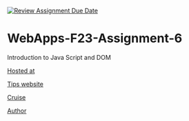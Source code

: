 [![Review Assignment Due Date](https://classroom.github.com/assets/deadline-readme-button-24ddc0f5d75046c5622901739e7c5dd533143b0c8e959d652212380cedb1ea36.svg)](https://classroom.github.com/a/b9NC0g7h)
# WebApps-F23-Assignment-6
Introduction to Java Script and DOM

[Hosted at](https://github.com/44-563-WebApps-F23/44563-webapps-f23-assignment6-dearbishal)

[Tips website](tips.html)

[Cruise](cruise.html)

[Author](author.html)



